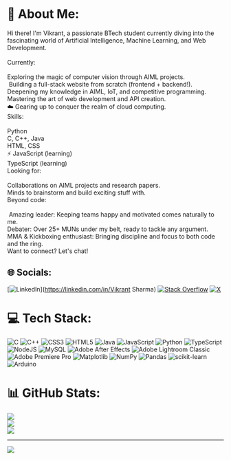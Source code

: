 # 💫 About Me:
Hi there! I'm Vikrant, a passionate BTech student currently diving into the fascinating world of Artificial Intelligence, Machine Learning, and Web Development.<br><br>Currently:<br><br>Exploring the magic of computer vision through AIML projects.<br>️ Building a full-stack website from scratch (frontend + backend!).<br>Deepening my knowledge in AIML, IoT, and competitive programming.<br>Mastering the art of web development and API creation.<br>☁️ Gearing up to conquer the realm of cloud computing.<br>Skills:<br><br>Python<br>C, C++, Java<br>HTML, CSS<br>⚡️ JavaScript (learning)<br>TypeScript (learning)<br>Looking for:<br><br>Collaborations on AIML projects and research papers.<br>Minds to brainstorm and build exciting stuff with.<br>Beyond code:<br><br>️ Amazing leader: Keeping teams happy and motivated comes naturally to me.<br>Debater: Over 25+ MUNs under my belt, ready to tackle any argument.<br>MMA & Kickboxing enthusiast: Bringing discipline and focus to both code and the ring.<br>Want to connect? Let's chat!


## 🌐 Socials:
[![LinkedIn](https://img.shields.io/badge/LinkedIn-%230077B5.svg?logo=linkedin&logoColor=white)](https://linkedin.com/in/Vikrant Sharma) [![Stack Overflow](https://img.shields.io/badge/-Stackoverflow-FE7A16?logo=stack-overflow&logoColor=white)](https://stackoverflow.com/users/Vikrant) [![X](https://img.shields.io/badge/X-black.svg?logo=X&logoColor=white)](https://x.com/vik_5000) 

# 💻 Tech Stack:
![C](https://img.shields.io/badge/c-%2300599C.svg?style=for-the-badge&logo=c&logoColor=white) ![C++](https://img.shields.io/badge/c++-%2300599C.svg?style=for-the-badge&logo=c%2B%2B&logoColor=white) ![CSS3](https://img.shields.io/badge/css3-%231572B6.svg?style=for-the-badge&logo=css3&logoColor=white) ![HTML5](https://img.shields.io/badge/html5-%23E34F26.svg?style=for-the-badge&logo=html5&logoColor=white) ![Java](https://img.shields.io/badge/java-%23ED8B00.svg?style=for-the-badge&logo=openjdk&logoColor=white) ![JavaScript](https://img.shields.io/badge/javascript-%23323330.svg?style=for-the-badge&logo=javascript&logoColor=%23F7DF1E) ![Python](https://img.shields.io/badge/python-3670A0?style=for-the-badge&logo=python&logoColor=ffdd54) ![TypeScript](https://img.shields.io/badge/typescript-%23007ACC.svg?style=for-the-badge&logo=typescript&logoColor=white) ![NodeJS](https://img.shields.io/badge/node.js-6DA55F?style=for-the-badge&logo=node.js&logoColor=white) ![MySQL](https://img.shields.io/badge/mysql-%2300000f.svg?style=for-the-badge&logo=mysql&logoColor=white) ![Adobe After Effects](https://img.shields.io/badge/Adobe%20After%20Effects-9999FF.svg?style=for-the-badge&logo=Adobe%20After%20Effects&logoColor=white) ![Adobe Lightroom Classic](https://img.shields.io/badge/Adobe%20Lightroom%20Classic-31A8FF.svg?style=for-the-badge&logo=Adobe%20Lightroom%20Classic&logoColor=white) ![Adobe Premiere Pro](https://img.shields.io/badge/Adobe%20Premiere%20Pro-9999FF.svg?style=for-the-badge&logo=Adobe%20Premiere%20Pro&logoColor=white) ![Matplotlib](https://img.shields.io/badge/Matplotlib-%23ffffff.svg?style=for-the-badge&logo=Matplotlib&logoColor=black) ![NumPy](https://img.shields.io/badge/numpy-%23013243.svg?style=for-the-badge&logo=numpy&logoColor=white) ![Pandas](https://img.shields.io/badge/pandas-%23150458.svg?style=for-the-badge&logo=pandas&logoColor=white) ![scikit-learn](https://img.shields.io/badge/scikit--learn-%23F7931E.svg?style=for-the-badge&logo=scikit-learn&logoColor=white) ![Arduino](https://img.shields.io/badge/-Arduino-00979D?style=for-the-badge&logo=Arduino&logoColor=white)
# 📊 GitHub Stats:
![](https://github-readme-stats.vercel.app/api?username=vikrant500&theme=dracula&hide_border=true&include_all_commits=true&count_private=true)<br/>
![](https://github-readme-streak-stats.herokuapp.com/?user=vikrant500&theme=dracula&hide_border=true)<br/>
![](https://github-readme-stats.vercel.app/api/top-langs/?username=vikrant500&theme=dracula&hide_border=true&include_all_commits=true&count_private=true&layout=compact)

---
[![](https://visitcount.itsvg.in/api?id=vikrant500&icon=0&color=0)](https://visitcount.itsvg.in)

<!-- Proudly created with GPRM ( https://gprm.itsvg.in ) -->
